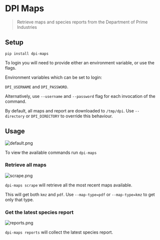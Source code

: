 # DPI Maps

> Retrieve maps and species reports from the Department of Prime Industries

## Setup

`pip install dpi-maps`

To login you will need to provide either an environment variable, or use the flags.

Environment variables which can be set to login:

`DPI_USERNAME` and `DPI_PASSWORD`.

Alternatively, use `--username` and `--password` flag for each invocation of the command.

By default, all maps and report are downloaded to `/tmp/dpi`. Use `--directory` or `DPI_DIRECTORY`
to override this behaviour.

## Usage

![default.png](_docs%2Fdefault.png)

To view the available commands run `dpi-maps`

### Retrieve all maps

![scrape.png](_docs%2Fscrape.png)

`dpi-maps scrape` will retrieve all the most recent maps available.

This will get both `kmz` and `pdf`. Use `--map-type=pdf` or `--map-type=kmz`
to get only that type.

### Get the latest species report

![reports.png](_docs%2Freports.png)

`dpi-maps reports` will collect the latest species report.
